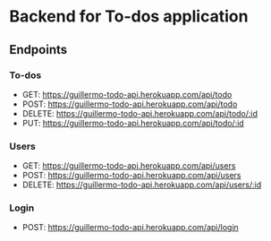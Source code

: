 # Backend for To-dos application
## Endpoints
### To-dos
- GET: https://guillermo-todo-api.herokuapp.com/api/todo
- POST: https://guillermo-todo-api.herokuapp.com/api/todo
- DELETE: https://guillermo-todo-api.herokuapp.com/api/todo/:id
- PUT: https://guillermo-todo-api.herokuapp.com/api/todo/:id
### Users
- GET: https://guillermo-todo-api.herokuapp.com/api/users
- POST: https://guillermo-todo-api.herokuapp.com/api/users
- DELETE: https://guillermo-todo-api.herokuapp.com/api/users/:id
### Login
- POST:  https://guillermo-todo-api.herokuapp.com/api/login
